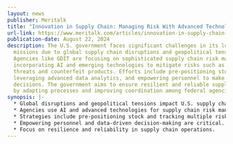 ```yaml
---
layout: news
publisher: Meritalk
title: "Innovation in Supply Chain: Managing Risk With Advanced Technology"
url-link: https://www.meritalk.com/articles/innovation-in-supply-chain-managing-risk-with-advanced-technology/
publication-date: August 22, 2024
description: The U.S. government faces significant challenges in its logistics
  missions due to global supply chain disruptions and geopolitical tensions.
  Agencies like GDIT are focusing on sophisticated supply chain risk management,
  incorporating AI and emerging technologies to mitigate risks such as cyber
  threats and counterfeit products. Efforts include pre-positioning stock,
  leveraging advanced data analytics, and empowering personnel to make critical
  decisions. The government aims to ensure resilient and reliable supply chains
  by adapting processes and improving coordination among federal agencies.
synopsis: |-
  * Global disruptions and geopolitical tensions impact U.S. supply chains.
  * Agencies use AI and advanced technologies for supply chain risk management.
  * Strategies include pre-positioning stock and tracking multiple risk factors.
  * Empowering personnel and data-driven decision-making are critical.
  * Focus on resilience and reliability in supply chain operations.
---
```

